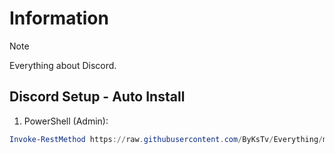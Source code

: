 # Information

> [!NOTE]
> Everything about Discord.

## Discord Setup - Auto Install

1. PowerShell (Admin):

```powershell
Invoke-RestMethod https://raw.githubusercontent.com/ByKsTv/Everything/main/Windows/Discord/Download.ps1 | Invoke-Expression

```
